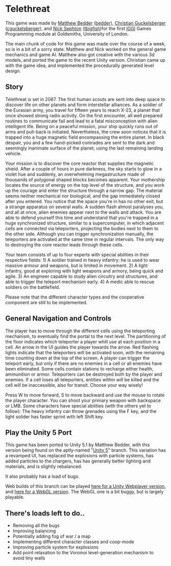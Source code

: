 # Telethreat

This game was made by [Matthew Bedder](http://bedder.co.uk) ([bedder](http://github.com/bedder)), [Christian Guckelsberger](http://ccg.doc.gold.ac.uk/christianguckelsberger/) ([cguckelsberger](http://github.com/cguckelsberger)), and [Nick Sephton](http://www-users.cs.york.ac.uk/~nsephton/) ([tbigfish](http://github.com/tbigfish))for the first [IGGI](http://iggi.org.uk) Games Programming module at Goldsmiths, University of London.

The main chunk of code for this game was made over the course of a week, so is in a bit of a sorry state. Matthew and Nick worked on the general game mechanics and game AI. Matthew also got creative with the various 3d models, and ported the game to the recent Unity version. Christian came up with the game idea, and implemented the procedurally generated level design.

## Story
Telethreat is set in 2087. The first human scouts are sent into deep space to discover life on other planets and form interstellar alliances. As a soldier of the Eurasian army, you travel for fifteen years to reach X-23, a planet that once showed strong radio activity. On the first encounter, all well prepared routines to communicate fail and lead to a fatal misconception with alien intelligent life. Being on a peaceful mission, your ship quickly runs out of arms and pull-back is initiated. Nevertheless, the crew soon notices that it is trapped into a huge magnetic field encompassing the entire planet. In black despair, you and a few hand-picked comrades are sent to the dark and seemingly inanimate surface of the planet, using the last remaining landing vehicle.

Your mission is to discover the core reactor that supplies the magnetic shield. After a couple of hours in pure darkness, the sky starts to glow in a violet hue and suddenly, an overwhelming megastructure made of thousands of polygonal shaped blocks becomes apparent. Your mothership locates the source of energy on the top level of the structure, and you work up the courage and enter the structure through a narrow gap. The material seems neither mechanical nor biological, and the gap immediately closed after you entered. You notice that the space you're in has no other exit, but a strange apparatus on several walls. A sudden flash almost paralyses you, and all at once, alien enemies appear next to the walls and attack. You are able to defend yourself this time and understand that you're trapped in a huge synchronized structure, similar to a supercomputer, in which adjacent cells are connected via teleporters,  projecting the bodies next to them to the other side. Although you can trigger synchronization manually, the teleporters are activated at the same time in regular intervals. The only way to destroying the core reactor leads through these cells.

Your team consists of up to four experts with special abilities in their respective fields: 1) A soldier trained in heavy infantry: he is used to wear massive armour and weapons, but is limited in movement. 2) A light infantry, good at exploring with light weapons and armory, being quick and agile. 3) An engineer capable to study alien circuitry and structures, and able to trigger the teleport mechanism early. 4) A medic able to rescue soldiers on the battlefield.

Please note that the different character types and the cooperative component are still to be implemented.

## General Navigation and Controls
The player has to move through the different cells using the teleporting mechanism, to eventually find the portal to the next level. The partitioning of the floor indicates which teleporter a player whill use at each position in a cell. An arrow in the UI guides the player towards the arrow. Red flashing lights indicate that the teleporters will be activated soon, with the remaining time counting down at the top of the screen. A player can trigger the teleport early, but only if there are no enemies in a cell or all enemies have been eliminated. Some cells contain stations to recharge either health, ammunition or armor. Teleporters can be destroyed both by the player and enemies. If a cell loses all teleporters, entities within will be killed and the cell will be inaccessible, also for transit. Choose your way wisely!

Press W to move forward, S to move backward and use the mouse to rotate the player character. You can shoot your primary weapon with backspace or LMB. Some characters have special abilities (with the others yet to follow): The heavy infantry can throw grenades using the F key, and the light solider has faster sprint with left Shift key.

## Play the Unity 5 Port

This game has been ported to Unity 5.1 by Matthew Bedder, with this version being found on the aptly-named "[Unity 5](https://github.com/bedder/Telethreat/tree/Unity5)" branch. This variation has a revamped UI, has replaced the explosions with particle systems, has added particles to the chargers, has has generally better lighting and materials, and is slightly rebalanced.

It also probably has a load of bugs.

Web builds of this branch can be played [here for a Unity Webplayer version](http://bedder.co.uk/games/telethreat/play), and [here for a WebGL version](http://bedder.co.uk/games/telethreat/play/WebGl). The WebGL one is a bit buggy, but is largely playable.

## There's loads left to do..
* Removing all the bugs
* Improving balancing
* Potentially adding fog of war / a map
* Implementing different character classes and coop-mode
* Improving particle system for explosions
* Add point relaxation to the Voroinoi level-generation mechanism to avoid tiny walls
